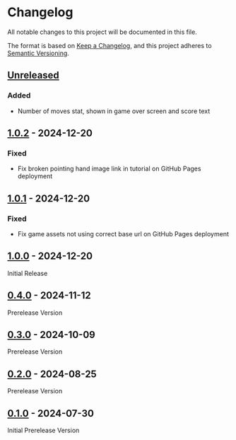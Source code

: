 # Changelog

All notable changes to this project will be documented in this file.

The format is based on [Keep a Changelog](https://keepachangelog.com/en/1.0.0/),
and this project adheres to [Semantic Versioning](https://semver.org/spec/v2.0.0.html).

## [Unreleased]

### Added

- Number of moves stat, shown in game over screen and score text

## [1.0.2] - 2024-12-20

### Fixed

- Fix broken pointing hand image link in tutorial on GitHub Pages deployment

## [1.0.1] - 2024-12-20

### Fixed

- Fix game assets not using correct base url on GitHub Pages deployment

## [1.0.0] - 2024-12-20

Initial Release

## [0.4.0] - 2024-11-12

Prerelease Version

## [0.3.0] - 2024-10-09

Prerelease Version

## [0.2.0] - 2024-08-25

Prerelease Version

## [0.1.0] - 2024-07-30

Initial Prerelease Version

[unreleased]: https://github.com/Coteh/2048-clone/compare/v1.0.2...HEAD
[1.0.2]: https://github.com/Coteh/2048-clone/compare/v1.0.1...v1.0.2
[1.0.1]: https://github.com/Coteh/2048-clone/compare/v1.0.0...v1.0.1
[1.0.0]: https://github.com/Coteh/2048-clone/compare/v0.4.0...v1.0.0
[0.4.0]: https://github.com/Coteh/2048-clone/compare/v0.3.0...v0.4.0
[0.3.0]: https://github.com/Coteh/2048-clone/compare/v0.2.0...v0.3.0
[0.2.0]: https://github.com/Coteh/2048-clone/compare/v0.1.0...v0.2.0
[0.1.0]: https://github.com/Coteh/2048-clone/releases/tag/v0.1.0
